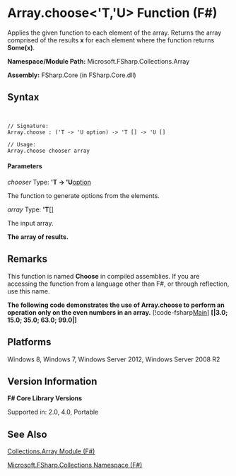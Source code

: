 # Array.choose<'T,'U> Function (F#)

Applies the given function to each element of the array. Returns the array comprised of the results **x** for each element where the function returns **Some(x)**.

**Namespace/Module Path:** Microsoft.FSharp.Collections.Array

**Assembly:** FSharp.Core (in FSharp.Core.dll)


## Syntax


```


// Signature:
Array.choose : ('T -> 'U option) -> 'T [] -> 'U []

// Usage:
Array.choose chooser array

```



#### Parameters
*chooser*
Type: **'T -&gt; 'U**[option](http://msdn.microsoft.com/en-us/library/b08add48-34bf-4410-80a1-ef6a8daddc58)


The function to generate options from the elements.


*array*
Type: **'T**[[]](http://msdn.microsoft.com/en-us/library/def20292-9aae-4596-9275-b94e594f8493)


The input array.



**The array of results.**
## Remarks
This function is named **Choose** in compiled assemblies. If you are accessing the function from a language other than F#, or through reflection, use this name.

**The following code demonstrates the use of Array.choose to perform an operation only on the even numbers in an array.**
[!code-fsharp[Main](snippets/fsarrays/snippet14.fs)]
**[|3.0; 15.0; 35.0; 63.0; 99.0|]**
## Platforms
Windows 8, Windows 7, Windows Server 2012, Windows Server 2008 R2


## Version Information
**F# Core Library Versions**

Supported in: 2.0, 4.0, Portable




## See Also
[Collections.Array Module &#40;F&#35;&#41;](Collections.Array+Module+%28FSharp%29.md)

[Microsoft.FSharp.Collections Namespace &#40;F&#35;&#41;](Microsoft.FSharp.Collections+Namespace+%28FSharp%29.md)

